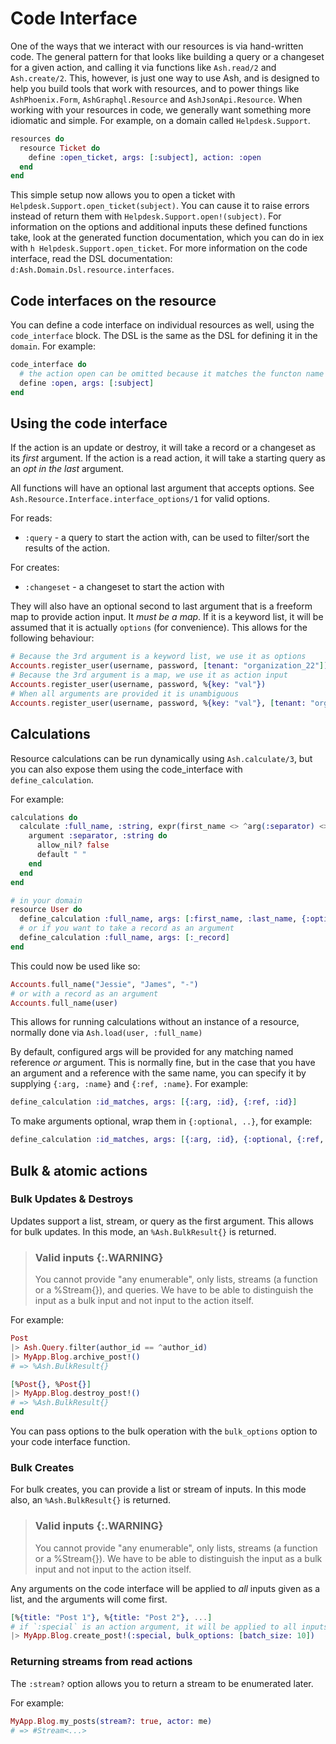 # Code Interface

One of the ways that we interact with our resources is via hand-written code. The general pattern for that looks like building a query or a changeset for a given action, and calling it via functions like `Ash.read/2` and `Ash.create/2`. This, however, is just one way to use Ash, and is designed to help you build tools that work with resources, and to power things like `AshPhoenix.Form`, `AshGraphql.Resource` and `AshJsonApi.Resource`. When working with your resources in code, we generally want something more idiomatic and simple. For example, on a domain called `Helpdesk.Support`.

```elixir
resources do
  resource Ticket do
    define :open_ticket, args: [:subject], action: :open
  end
end
```

This simple setup now allows you to open a ticket with `Helpdesk.Support.open_ticket(subject)`. You can cause it to raise errors instead of return them with `Helpdesk.Support.open!(subject)`. For information on the options and additional inputs these defined functions take, look at the generated function documentation, which you can do in iex with `h Helpdesk.Support.open_ticket`. For more information on the code interface, read the DSL documentation: `d:Ash.Domain.Dsl.resource.interfaces`.

## Code interfaces on the resource

You can define a code interface on individual resources as well, using the `code_interface` block. The DSL is the same as the DSL for defining it in the `domain`. For example:

```elixir
code_interface do
  # the action open can be omitted because it matches the functon name
  define :open, args: [:subject]
end
```

## Using the code interface

If the action is an update or destroy, it will take a record or a changeset as its _first_ argument.
If the action is a read action, it will take a starting query as an _opt in the last_ argument.

All functions will have an optional last argument that accepts options. See `Ash.Resource.Interface.interface_options/1` for valid options.

For reads:

- `:query` - a query to start the action with, can be used to filter/sort the results of the action.

For creates:

- `:changeset` - a changeset to start the action with

They will also have an optional second to last argument that is a freeform map to provide action input. It _must be a map_.
If it is a keyword list, it will be assumed that it is actually `options` (for convenience).
This allows for the following behaviour:

```elixir
# Because the 3rd argument is a keyword list, we use it as options
Accounts.register_user(username, password, [tenant: "organization_22"])
# Because the 3rd argument is a map, we use it as action input
Accounts.register_user(username, password, %{key: "val"})
# When all arguments are provided it is unambiguous
Accounts.register_user(username, password, %{key: "val"}, [tenant: "organization_22"])
```

## Calculations

Resource calculations can be run dynamically using `Ash.calculate/3`, but
you can also expose them using the code_interface with `define_calculation`.

For example:

```elixir
calculations do
  calculate :full_name, :string, expr(first_name <> ^arg(:separator) <> last_name) do
    argument :separator, :string do
      allow_nil? false
      default " "
    end
  end
end

# in your domain
resource User do
  define_calculation :full_name, args: [:first_name, :last_name, {:optional, :separator}]
  # or if you want to take a record as an argument
  define_calculation :full_name, args: [:_record]
end
```

This could now be used like so:

```elixir
Accounts.full_name("Jessie", "James", "-")
# or with a record as an argument
Accounts.full_name(user)
```

This allows for running calculations without an instance of a resource, normally done via `Ash.load(user, :full_name)`

By default, configured args will be provided for any matching named reference _or_ argument. This is normally fine, but in the case that you have an argument and a reference with the same name, you can specify it by supplying `{:arg, :name}` and `{:ref, :name}`. For example:

```elixir
define_calculation :id_matches, args: [{:arg, :id}, {:ref, :id}]
```

To make arguments optional, wrap them in `{:optional, ..}`, for example:

```elixir
define_calculation :id_matches, args: [{:arg, :id}, {:optional, {:ref, :id}}]
```

## Bulk & atomic actions

### Bulk Updates & Destroys

Updates support a list, stream, or query as the first argument. This allows for bulk updates. In this mode, an `%Ash.BulkResult{}` is returned.

> ### Valid inputs {:.WARNING}
>
> You cannot provide "any enumerable", only lists, streams (a function or a %Stream{}), and queries. We have to be able to distinguish the input as a bulk input and not input to the action itself.

For example:

```elixir
Post
|> Ash.Query.filter(author_id == ^author_id)
|> MyApp.Blog.archive_post!()
# => %Ash.BulkResult{}

[%Post{}, %Post{}]
|> MyApp.Blog.destroy_post!()
# => %Ash.BulkResult{}
end
```

You can pass options to the bulk operation with the `bulk_options` option to your code interface function.

### Bulk Creates

For bulk creates, you can provide a list or stream of inputs. In this mode also, an `%Ash.BulkResult{}` is returned.

> ### Valid inputs {:.WARNING}
>
> You cannot provide "any enumerable", only lists, streams (a function or a %Stream{}). We have to be able to distinguish the input as a bulk input and not input to the action itself.

Any arguments on the code interface will be applied to _all_ inputs given as a list, and the arguments will come first.

```elixir
[%{title: "Post 1"}, %{title: "Post 2"}, ...]
# if `:special` is an action argument, it will be applied to all inputs
|> MyApp.Blog.create_post!(:special, bulk_options: [batch_size: 10])
```

### Returning streams from read actions

The `:stream?` option allows you to return a stream to be enumerated later.

For example:

```elixir
MyApp.Blog.my_posts(stream?: true, actor: me)
# => #Stream<...>
```

